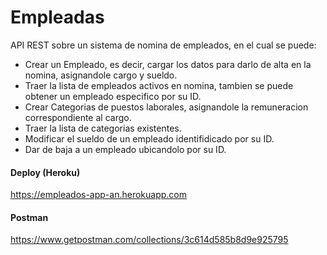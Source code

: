 # Empleadas
API REST sobre un sistema de nomina de empleados, en el cual se puede:

- Crear un Empleado, es decir, cargar los datos para darlo de alta en la nomina, asignandole cargo y sueldo.
- Traer la lista de empleados activos en nomina, tambien se puede obtener un empleado especifico por su ID.
- Crear Categorias de puestos laborales, asignandole la remuneracion correspondiente al cargo.
- Traer la lista de categorias existentes.
- Modificar el sueldo de un empleado identifidicado por su ID.
- Dar de baja a un empleado ubicandolo por su ID.

#### Deploy (Heroku)
https://empleados-app-an.herokuapp.com

#### Postman
https://www.getpostman.com/collections/3c614d585b8d9e925795

